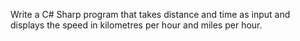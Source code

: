 Write a C# Sharp program that takes distance and time as input and displays the speed in kilometres per hour and miles per hour.
